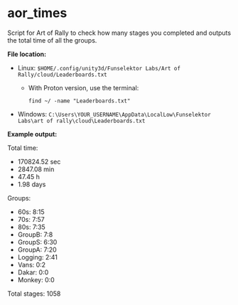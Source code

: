 # aor_times

Script for Art of Rally to check how many stages you completed and outputs the total time of all the groups.

**File location:**
- Linux: `$HOME/.config/unity3d/Funselektor Labs/Art of Rally/cloud/Leaderboards.txt`
  - With Proton version, use the terminal:
    ```
    find ~/ -name "Leaderboards.txt"
    ```

- Windows: `C:\Users\YOUR_USERNAME\AppData\LocalLow\Funselektor Labs\art of rally\cloud\Leaderboards.txt`

**Example output:**

Total time:
- 170824.52 sec
- 2847.08 min
- 47.45 h
- 1.98 days

Groups:
- 60s: 8:15
- 70s: 7:57
- 80s: 7:35
- GroupB: 7:8
- GroupS: 6:30
- GroupA: 7:20
- Logging: 2:41
- Vans: 0:2
- Dakar: 0:0
- Monkey: 0:0

Total stages: 1058
